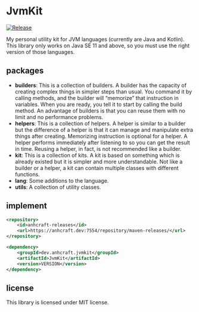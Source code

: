 # JvmKit
[![Release](https://travis-ci.org/anhcraft/JvmKit.svg?branch=master)](https://travis-ci.org/anhcraft/JvmKit)

My personal utility kit for JVM languages (currently are Java and Kotlin).<br>
This library only works on Java SE 11 and above, so you must use the right version of those languages.

## packages
- **builders**: This is a collection of builders. A builder has the capacity of creating complex things in simpler steps than usual. You command it by calling methods, and the builder will “memorize” that instruction in variables. When you are ready, you tell it to start by calling the build method. An advantage of builders is that you can reuse them with no limit and no performance problems.
- **helpers**: This is a collection of helpers. A helper is similar to a builder but the difference of a helper is that it can manage and manipulate extra things after creating. Memorizing instruction is optional for a helper. A helper performs immediately after listening to so you can get the result in time. Reusing a helper, in fact, is not recommended like a builder.
- **kit**: This is a collection of kits. A kit is based on something which is already existed but it is simpler and more understandable. Not like a builder or a helper, a kit can contain multiple classes with different functions.
- **lang**: Some additions to the language.
- **utils**: A collection of utility classes.

## implement
```xml
<repository>
    <id>anhcraft-releases</id>
    <url>https://anhcraft.dev:7554/repository/maven-releases/</url>
</repository>
```

```xml
<dependency>
    <groupId>dev.anhcraft.jvmkit</groupId>
    <artifactId>JvmKit</artifactId>
    <version>VERSION</version>
</dependency>
```

## license
This library is licensed under MIT license.
